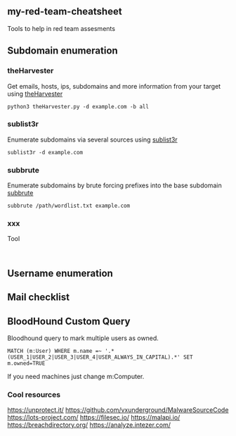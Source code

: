 ## my-red-team-cheatsheet

Tools to help in red team assesments

## Subdomain enumeration

### theHarvester

Get emails, hosts, ips, subdomains and more information from your target using [theHarvester](https://github.com/laramies/theHarvester)

```python3 theHarvester.py -d example.com -b all```

### sublist3r

Enumerate subdomains via several sources using [sublist3r](https://github.com/aboul3la/Sublist3r)

```sublist3r -d example.com```

### subbrute

Enumerate subdomains by brute forcing prefixes into the base subdomain [subbrute](https://github.com/TheRook/subbrute)

```subbrute /path/wordlist.txt example.com```


### xxx

Tool []()

``` ```



## Username enumeration




## Mail checklist


## BloodHound Custom Query

Bloodhound query to mark multiple users as owned.

```MATCH (m:User) WHERE m.name =~ '.*(USER_1|USER_2|USER_3|USER_4|USER_ALWAYS_IN_CAPITAL).*' SET m.owned=TRUE```

If you need machines just change m:Computer.

### Cool resources

https://unprotect.it/
https://github.com/vxunderground/MalwareSourceCode
https://lots-project.com/
https://filesec.io/
https://malapi.io/
https://breachdirectory.org/
https://analyze.intezer.com/

